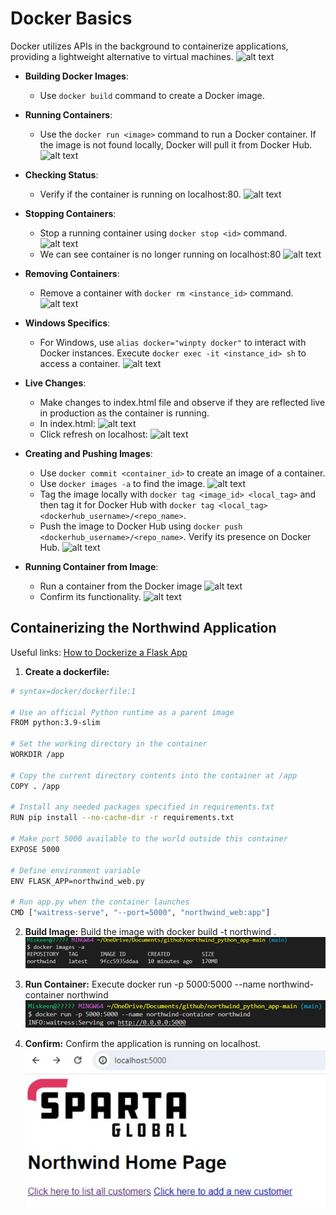 # Docker Basics

Docker utilizes APIs in the background to containerize applications, providing a lightweight alternative to virtual machines.
![alt text](img/img/image-.png)

- **Building Docker Images**:
  - Use `docker build` command to create a Docker image.

- **Running Containers**:
  - Use the `docker run <image>` command to run a Docker container. If the image is not found locally, Docker will pull it from Docker Hub.
   ![alt text](img/img/image-1.png)

- **Checking Status**:
  - Verify if the container is running on localhost:80.
   ![alt text](img/img/image-2.png)

- **Stopping Containers**:
  - Stop a running container using `docker stop <id>` command.
   ![alt text](img/img/image-3.png)
  - We can see container is no longer running on localhost:80
   ![alt text](img/img/image-4.png)

- **Removing Containers**:
  - Remove a container with `docker rm <instance_id>` command.
   ![alt text](img/img/image-5.png)

- **Windows Specifics**:
  - For Windows, use `alias docker="winpty docker"` to interact with Docker instances. Execute `docker exec -it <instance_id> sh` to access a container.
   ![alt text](img/img/image-6.png)

- **Live Changes**:
  - Make changes to index.html file and observe if they are reflected live in production as the container is running.
  - In index.html:
   ![alt text](img/img/image-7.png)
  - Click refresh on localhost:
   ![alt text](img/img/image-8.png)

- **Creating and Pushing Images**:
  - Use `docker commit <container_id>` to create an image of a container.
  - Use `docker images -a` to find the image.
   ![alt text](img/img/image-9.png)
  - Tag the image locally with `docker tag <image_id> <local_tag>` and then tag it for Docker Hub with `docker tag <local_tag> <dockerhub_username>/<repo_name>`.
  - Push the image to Docker Hub using `docker push <dockerhub_username>/<repo_name>`. Verify its presence on Docker Hub.
   ![alt text](img/img/image-10.png)

- **Running Container from Image**:
  - Run a container from the Docker image
  ![alt text](img/img/image-11.png)
  - Confirm its functionality.
   ![alt text](img/img/image-12.png)

## Containerizing the Northwind Application

Useful links: [How to Dockerize a Flask App](https://www.freecodecamp.org/news/how-to-dockerize-a-flask-app/)

1. **Create a dockerfile:**
```bash
# syntax=docker/dockerfile:1

# Use an official Python runtime as a parent image
FROM python:3.9-slim
 
# Set the working directory in the container
WORKDIR /app
 
# Copy the current directory contents into the container at /app
COPY . /app
 
# Install any needed packages specified in requirements.txt
RUN pip install --no-cache-dir -r requirements.txt
 
# Make port 5000 available to the world outside this container
EXPOSE 5000

# Define environment variable
ENV FLASK_APP=northwind_web.py
 
# Run app.py when the container launches
CMD ["waitress-serve", "--port=5000", "northwind_web:app"]
```

2. **Build Image:**
Build the image with docker build -t northwind .
![alt text](img/image.png)

3. **Run Container:**
Execute docker run -p 5000:5000 --name northwind-container northwind
![alt text](img/image-13.png)
4. **Confirm:**
Confirm the application is running on localhost.
![alt text](img/image-14.png)